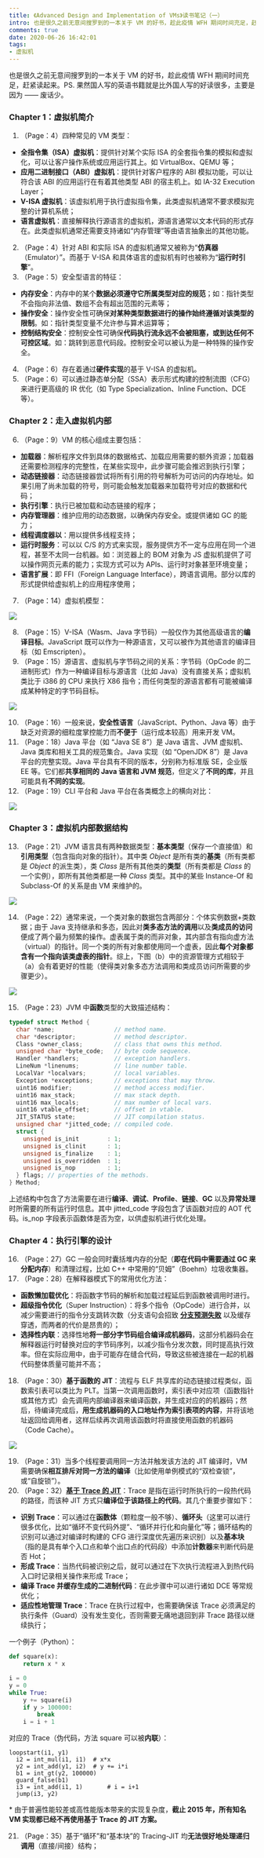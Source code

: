 ```yaml
---
title: 《Advanced Design and Implementation of VMs》读书笔记（一）
intro: 也是很久之前无意间搜罗到的一本关于 VM 的好书，趁此疫情 WFH 期间时间充足，赶紧读起来。PS. 果然国人写的英语书籍就是比外国人写的好读很多，主要是因为 —— 废话少。
comments: true
date: 2020-06-26 16:42:01
tags:
- 虚拟机
---
```


也是很久之前无意间搜罗到的一本关于 VM 的好书，趁此疫情 WFH 期间时间充足，赶紧读起来。PS. 果然国人写的英语书籍就是比外国人写的好读很多，主要是因为 —— 废话少。

### Chapter 1：虚拟机简介

1. （Page：4）四种常见的 VM 类型：
* **全指令集（ISA）虚拟机**：提供针对某个实际 ISA 的全套指令集的模拟和虚拟化，可以让客户操作系统或应用运行其上。如 VirtualBox、QEMU 等；
* **应用二进制接口（ABI）虚拟机**：提供针对客户程序的 ABI 模拟功能，可以让符合该 ABI 的应用运行在有着其他类型 ABI 的宿主机上。如 IA-32 Execution Layer；
* **V-ISA 虚拟机**：该虚拟机用于执行虚拟指令集，此类虚拟机通常不要求模拟完整的计算机系统；
* **语言虚拟机**：直接解释执行源语言的虚拟机，源语言通常以文本代码的形式存在。此类虚拟机通常还需要支持诸如“内存管理”等由语言抽象出的其他功能。

2. （Page：4）针对 ABI 和实际 ISA 的虚拟机通常又被称为“**仿真器**（Emulator）”。而基于 V-ISA 和具体语言的虚拟机有时也被称为“**运行时引擎**”。
3. （Page：5）安全型语言的特征：
* **内存安全**：内存中的某个**数据必须遵守它所属类型对应的规范**；如：指针类型不会指向非法值、数组不会有超出范围的元素等；
* **操作安全**：操作安全性可确保**对某种类型数据进行的操作始终遵循对该类型的限制**。如：指针类型变量不允许参与算术运算等；
* **控制结构安全**：控制安全性可确保**代码执行流永远不会被阻塞，或到达任何不可控区域**。如：跳转到恶意代码段。控制安全可以被认为是一种特殊的操作安全。

4. （Page：6）存在着通过**硬件实现**的基于 V-ISA 的虚拟机。
5. （Page：6）可以通过静态单分配（SSA）表示形式构建的控制流图（CFG）来进行更高级的 IR 优化（如 Type Specialization、Inline Function、DCE 等）。

### Chapter 2：走入虚拟机内部

6. （Page：9）VM 的核心组成主要包括：
* **加载器**：解析程序文件到具体的数据格式、加载应用需要的额外资源；加载器还需要检测程序的完整性，在某些实现中，此步骤可能会推迟到执行引擎；
* **动态链接器**：动态链接器尝试将所有引用的符号解析为可访问的内存地址。如果引用了尚未加载的符号，则可能会触发加载器来加载符号对应的数据和代码；
* **执行引擎**：执行已被加载和动态链接的程序；
* **内存管理器**：维护应用的动态数据，以确保内存安全。或提供诸如 GC 的能力；
* **线程调度器以**：用以提供多线程支持；
* **运行时服务**：可以以 C/S 的方式来实现，服务提供方不一定与应用在同一个进程，甚至不太同一台机器。如：浏览器上的 BOM 对象为 JS 虚拟机提供了可以操作网页元素的能力；实现方式可以为 APIs、运行时对象甚至环境变量；
* **语言扩展**：即 FFI（Foreign Language Interface），跨语言调用。部分以库的形式提供给虚拟机上的应用程序使用；

7. （Page：14）虚拟机模型：

![](1.png)

8. （Page：15）V-ISA（Wasm、Java 字节码）一般仅作为其他高级语言的**编译目标**。JavaScript 既可以作为一种源语言，又可以被作为其他语言的编译目标（如 Emscripten）。
9. （Page：15）源语言、虚拟机与字节码之间的关系：字节码（OpCode 的二进制形式）作为一种编译目标与源语言（比如 Java）没有直接关系；虚拟机类比于 i386 的 CPU 来执行 X86 指令；而任何类型的源语言都有可能被编译成某种特定的字节码目标。

![](2.png)

10. （Page：16）一般来说，**安全性语言**（JavaScript、Python、Java 等）由于缺乏对资源的细粒度掌控能力而**不便于**（运行成本较高）用来开发 VM。
11. （Page：18）Java 平台（如 “Java SE 8”）是 Java 语言、JVM 虚拟机、Java 类库和相关工具的规范集合。Java 实现（如 “OpenJDK 8”）是 Java 平台的完整实现。Java 平台具有不同的版本，分别称为标准版 SE，企业版 EE 等。它们都**共享相同的 Java 语言和 JVM 规范**，但定义了**不同的库**，并且可能具有**不同的实现**。
12. （Page：19）CLI 平台和 Java 平台在各类概念上的横向对比：

![](3.png)

### Chapter 3：虚拟机内部数据结构

13. （Page：21）JVM 语言具有两种数据类型：**基本类型**（保存一个直接值）和**引用类型**（包含指向对象的指针）。其中类 *Object* 是所有类的**基类**（所有类都是 *Object* 的派生类），类 *Class* 是所有其他类的**类型**（所有类都是 *Class* 的一个实例），即所有其他类都是一种 *Class* 类型。其中的某些 Instance-Of 和 Subclass-Of 的关系是由 VM 来维护的。

![](4.png)

14. （Page：22）通常来说，一个类对象的数据包含两部分：个体实例数据+类数据；由于 Java 支持继承和多态，因此对**类多态方法的调用**以及**类成员的访问**便成了两个最为频繁的操作。虚表属于类的而非对象，其内部含有指向虚方法（virtual）的指针。同一个类的所有对象都使用同一个虚表，因此**每个对象都含有一个指向该类虚表的指针**。综上，下图（b）中的资源管理方式相较于（a）会有着更好的性能（使得类对象多态方法调用和类成员访问所需要的步骤更少）。

![](5.png)

15. （Page：23）JVM 中**函数**类型的大致描述结构：

```cpp
typedef struct Method {
  char *name;                 // method name.
  char *descriptor;           // method descriptor.  
  Class *owner_class;         // class that owns this method.     
  unsigned char *byte_code;   // byte code sequence.    
  Handler *handlers;          // exception handlers.    
  LineNum *linenums;          // line number table.    
  LocalVar *localvars;        // local variables.    
  Exception *exceptions;      // exceptions that may throw.    
  uint16 modifier;            // method access modifier.    
  uint16 max_stack;           // max stack depth.    
  uint16 max_locals;          // max number of local vars.    
  uint16 vtable_offset;       // offset in vtable.    
  JIT_STATUS state;           // JIT compilation status.    
  unsigned char *jitted_code; // compiled code.
  struct {        
    unsigned is_init        : 1;        
    unsigned is_clinit      : 1;        
    unsigned is_finalize    : 1;        
    unsigned is_overridden  : 1;        
    unsigned is_nop         : 1;    
  } flags; // properties of the methods.
} Method;
```

上述结构中包含了方法需要在进行**编译**、**调试**、**Profile**、**链接**、**GC** 以及**异常处理**时所需要的所有运行时信息。其中 jitted_code 字段包含了该函数对应的 AOT 代码。is_nop 字段表示函数体是否为空，以供虚拟机进行优化处理。

### Chapter 4：执行引擎的设计

16. （Page：27）GC 一般会同时囊括堆内存的分配（**即在代码中需要通过 GC 来分配内存**）和清理过程，比如 C++ 中常用的“贝姆”（Boehm）垃圾收集器。
17. （Page：28）在解释器模式下的常用优化方法：
* **函数懒加载优化**：将函数字节码的解析和加载过程延后到函数被调用时进行。
* **超级指令优化**（Super Instruction）：将多个指令（OpCode）进行合并，以减少需要进行的指令分支跳转次数（分支语句会招致 <u>**[分支预测失败](https://medium.com/swlh/branch-prediction-everything-you-need-to-know-da13ce05787e)**</u> 以及缓存穿透，而两者的代价是昂贵的）；
* **选择性内联**：选择性地**将一部分字节码组合编译成机器码**，这部分机器码会在解释器运行时替换对应的字节码序列，以减少指令分发次数，同时提高执行效率。但在实际应用中，由于可能存在缝合代码，导致这些被连接在一起的机器代码整体质量可能并不高；

18. （Page：30）**基于函数的 JIT**：流程与 ELF 共享库的动态链接过程类似，函数索引表可以类比为 PLT。当第一次调用函数时，索引表中对应项（函数指针或其他方式）会先调用内部编译器来编译函数，并生成对应的的机器码；然后，待编译完成后，**用生成机器码的入口地址作为索引表项的内容**，并将该地址返回给调用者，这样后续再次调用该函数时将直接使用函数的机器码（Code Cache）。

![](6.png)

19. （Page：31）当多个线程要调用同一方法并触发该方法的 JIT 编译时，VM 需要确保**相互排斥对同一方法的编译**（比如使用单例模式的“双检查锁”，或“自旋锁”）。
20. （Page：32）<u>**[基于 Trace 的 JIT](https://en.wikipedia.org/wiki/Tracing_just-in-time_compilation)**</u>：Trace 是指在运行时所执行的一段热代码的路径，而该种 JIT 方式只**编译位于该路径上的代码**。其几个重要步骤如下：
* **识别 Trace**：可以通过在**函数体**（颗粒度一般不够）、**循环头**（这里可以进行很多优化，比如“循环不变代码外提”、“循环并行化和向量化”等；循环结构的识别可以通过对编译时构建的 CFG 进行深度优先遍历来识别）以及**基本块**（指的是具有单个入口点和单个出口点的代码段）中添加**计数器**来判断代码是否 Hot；
* **形成 Trace**：当热代码被识别之后，就可以通过在下次执行流程进入到热代码入口时记录相关操作来形成 Trace；
* **编译 Trace 并缓存生成的二进制代码**：在此步骤中可以进行诸如 DCE 等常规优化；
* **适应性地管理 Trace**：Trace 在执行过程中，也需要确保该 Trace 必须满足的执行条件（Guard）没有发生变化，否则需要无痛地退回到非 Trace 路径以继续执行；

一个例子（Python）：

```python
def square(x):
    return x * x

i = 0
y = 0
while True:
    y += square(i)
    if y > 100000:
        break
    i = i + 1
```

对应的 Trace（伪代码，方法 square 可以被**内联**）：

```text
loopstart(i1, y1)
  i2 = int_mul(i1, i1)  # x*x
  y2 = int_add(y1, i2)  # y += i*i
  b1 = int_gt(y2, 100000)
  guard_false(b1)
  i3 = int_add(i1, 1)		# i = i+1
  jump(i3, y2)
```

\* 由于普遍性能较差或高性能版本带来的实现复杂度，**截止 2015 年，所有知名 VM 实现都已经不再使用基于 Trace 的 JIT 方案。**

21. （Page：35）基于“循环”和“基本块”的 Tracing-JIT 均**无法很好地处理递归调用**（直接/间接）结构；


